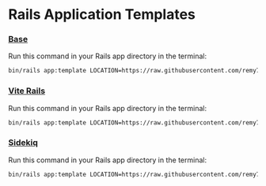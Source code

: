# Rails Application Templates

### [Base](./base.rb)
Run this command in your Rails app directory in the terminal:
```bash
bin/rails app:template LOCATION=https://raw.githubusercontent.com/remy727/rails_application_templates/main/base.rb
```
### [Vite Rails](./vite_rails.rb)
Run this command in your Rails app directory in the terminal:
```bash
bin/rails app:template LOCATION=https://raw.githubusercontent.com/remy727/rails_application_templates/main/vite_rails.rb
```
### [Sidekiq](./sidekiq.rb)
Run this command in your Rails app directory in the terminal:

```bash
bin/rails app:template LOCATION=https://raw.githubusercontent.com/remy727/rails_application_templates/main/sidekiq.rb
```
